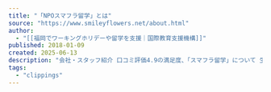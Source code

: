 ```yaml
---
title: "「NPOスマフラ留学」とは"
source: "https://www.smileyflowers.net/about.html"
author:
  - "[[福岡でワーキングホリデーや留学を支援｜国際教育支援機構]]"
published: 2018-01-09
created: 2025-06-13
description: "会社・スタッフ紹介 口コミ評価4.9の満足度、「スマフラ留学」について 生徒さんがスマフラを知ったきっかけで1番多いのが\"周りの方からのご紹介\"です。 いつもご紹介をいただき本当にありがとうございます！ 皆さんの周りの大事なご家族様やご友人様、しっかりサポートさせていただきます😊 ここではスマフラがなぜ皆さんからご紹介をいただけるのか、そしてその紹介を日本一大切にしているのかを少しお話させていただきますね。 ☆ 繋がりのある方に、本当に価値のある留学をしてほしいから。 昔に比べて、海外へ行くことは決して難しいことではなくなりました。今ではネットを使えば、費用を抑えて簡単に留学を手配することもできます。 しかし、その一方で「安くて速い」だけの留学が増え、せっかくの機会を十分に活かせないまま帰国してしまう留学生の話を耳にすることも少なくありません。 私たちは、留学は人生を変える大きな機会になると信じています。しかし、それは「行くだけ」で実現するものではなく、どのような経験を積むかによって大きく変わります。 だからこそ、留学の可能性を最大限に引き出し、その先に繋がる価値ある経験を提供したいと考えています。 そして、その機会を最も大切にしてほしいのが、皆さんにとっての大切な人です。 大切な方をご紹介いただいた際には、私たちもその方の留学を全力でサポートし、一生の財産となる経験へと導くことをお約束します。 スマフラでは広告などでの集客活動に時間をかける必要がないため、その分の時間を生徒さんのサポートやよりよいプログラム作りの時間に当てることができます。生徒さんの満足度を維持できているのは、本当に皆さんからのご紹介のおかげです。 NPOだから「あなたのため」を本気で考えてお手伝いできます！ 留学エージェントや留学会社を通すと手数料が高くて、留学費用がかさむと考える人も多いのが事実です。 そんな中、「スマフラ留学」はNPO法人として、利益第一優先で運営しているわけではないため、「あなたのため」を本気で考えて留学を応援することができます。 ・無駄な費用はいただきません。 ・完全自己手配よりも安くなることも！ ・親身になってあなたに合う留学をおすすめ！"
tags:
  - "clippings"
---
```


